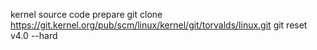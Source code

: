 kernel source code prepare
git clone https://git.kernel.org/pub/scm/linux/kernel/git/torvalds/linux.git
git reset v4.0 --hard
